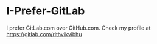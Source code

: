 # I-Prefer-GitLab
I prefer GitLab.com over GitHub.com. Check my profile at https://gitlab.com/rithvikvibhu
